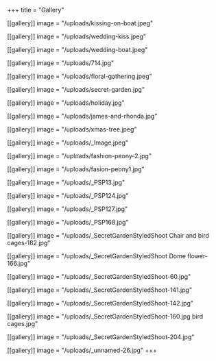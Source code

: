 +++
title = "Gallery"

[[gallery]]
image = "/uploads/kissing-on-boat.jpeg"


[[gallery]]
image = "/uploads/wedding-kiss.jpeg"

[[gallery]]
image = "/uploads/wedding-boat.jpeg"

[[gallery]]
image = "/uploads/714.jpg"

[[gallery]]
image = "/uploads/floral-gathering.jpeg"

[[gallery]]
image = "/uploads/secret-garden.jpg"

[[gallery]]
image = "/uploads/holiday.jpg"

[[gallery]]
image = "/uploads/james-and-rhonda.jpg"

[[gallery]]
image = "/uploads/xmas-tree.jpeg"

[[gallery]]
image = "/uploads/_Image.jpeg"

[[gallery]]
image = "/uploads/fashion-peony-2.jpg"

[[gallery]]
image = "/uploads/fasion-peony1.jpg"

[[gallery]]
image = "/uploads/_PSP13.jpg"

[[gallery]]
image = "/uploads/_PSP124.jpg"

[[gallery]]
image = "/uploads/_PSP127.jpg"

[[gallery]]
image = "/uploads/_PSP168.jpg"

[[gallery]]
image = "/uploads/_SecretGardenStyledShoot Chair and bird cages-182.jpg"

[[gallery]]
image = "/uploads/_SecretGardenStyledShoot Dome flower-166.jpg"

[[gallery]]
image = "/uploads/_SecretGardenStyledShoot-60.jpg"

[[gallery]]
image = "/uploads/_SecretGardenStyledShoot-141.jpg"

[[gallery]]
image = "/uploads/_SecretGardenStyledShoot-142.jpg"

[[gallery]]
image = "/uploads/_SecretGardenStyledShoot-160.jpg bird cages.jpg"

[[gallery]]
image = "/uploads/_SecretGardenStyledShoot-204.jpg"

[[gallery]]
image = "/uploads/_unnamed-26.jpg"
+++

